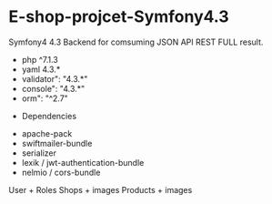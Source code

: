 # E-shop-projcet-Symfony4.3

Symfony4 4.3 Backend for comsuming JSON API REST FULL result.
  - php ^7.1.3
  - yaml 4.3.*
  - validator": "4.3.*"
  - console": "4.3.*"
  - orm": "^2.7"
  

* Dependencies

- apache-pack
- swiftmailer-bundle
- serializer
- lexik / jwt-authentication-bundle
- nelmio / cors-bundle


User + Roles
Shops + images
Products + images
